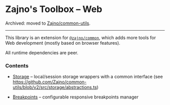 # Zajno's Toolbox – Web

Archived: moved to [Zajno/common-utils](https://github.com/Zajno/common-utils/tree/main/packages/common-web).

---

This library is an extension for [`@zajno/common`](https://github.com/Zajno/common-utils), which adds more tools for Web development (mostly based on browser features).

All runtime dependencies are peer.

### Contents

* [Storage](./src/storage) – local/session storage wrappers with a common interface (see https://github.com/Zajno/common-utils/blob/v2/src/storage/abstractions.ts)

* [Breakpoints](./src/breakpoints/index.ts) – configurable responsive breakpoints manager
